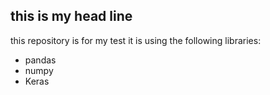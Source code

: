## this is my head line
this repository is for my test
it is using the following libraries:
- pandas
- numpy 
- Keras